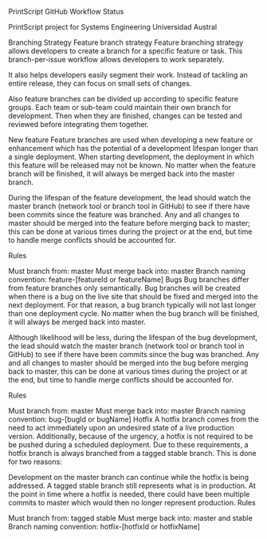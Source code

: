PrintScript
GitHub Workflow Status

PrintScript project for Systems Engineering Universidad Austral

Branching Strategy
Feature branch strategy
Feature branching strategy allows developers to create a branch for a specific feature or task. This branch-per-issue workflow allows developers to work separately.

It also helps developers easily segment their work. Instead of tackling an entire release, they can focus on small sets of changes.

Also feature branches can be divided up according to specific feature groups. Each team or sub-team could maintain their own branch for development. Then when they are finished, changes can be tested and reviewed before integrating them together.

New feature
Feature branches are used when developing a new feature or enhancement which has the potential of a development lifespan longer than a single deployment. When starting development, the deployment in which this feature will be released may not be known. No matter when the feature branch will be finished, it will always be merged back into the master branch.

During the lifespan of the feature development, the lead should watch the master branch (network tool or branch tool in GitHub) to see if there have been commits since the feature was branched. Any and all changes to master should be merged into the feature before merging back to master; this can be done at various times during the project or at the end, but time to handle merge conflicts should be accounted for.

Rules

Must branch from: master
Must merge back into: master
Branch naming convention: feature-[featureId or featureName]
Bugs
Bug branches differ from feature branches only semantically. Bug branches will be created when there is a bug on the live site that should be fixed and merged into the next deployment. For that reason, a bug branch typically will not last longer than one deployment cycle. No matter when the bug branch will be finished, it will always be merged back into master.

Although likelihood will be less, during the lifespan of the bug development, the lead should watch the master branch (network tool or branch tool in GitHub) to see if there have been commits since the bug was branched. Any and all changes to master should be merged into the bug before merging back to master, this can be done at various times during the project or at the end, but time to handle merge conflicts should be accounted for.

Rules

Must branch from: master
Must merge back into: master
Branch naming convention: bug-[bugId or bugName]
Hotfix
A hotfix branch comes from the need to act immediately upon an undesired state of a live production version. Additionally, because of the urgency, a hotfix is not required to be be pushed during a scheduled deployment. Due to these requirements, a hotfix branch is always branched from a tagged stable branch. This is done for two reasons:

Development on the master branch can continue while the hotfix is being addressed.
A tagged stable branch still represents what is in production. At the point in time where a hotfix is needed, there could have been multiple commits to master which would then no longer represent production.
Rules

Must branch from: tagged stable
Must merge back into: master and stable
Branch naming convention: hotfix-[hotfixId or hotfixName]

